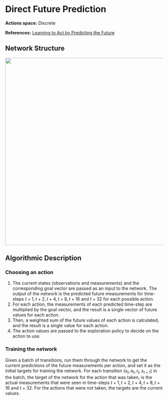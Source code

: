 # Direct Future Prediction

**Actions space:** Discrete

**References:** [Learning to Act by Predicting the Future](https://arxiv.org/abs/1611.01779)

## Network Structure

<p style="text-align: center;">

<img src="../../design_imgs/dfp.png" width=600>

</p>

## Algorithmic Description
### Choosing an action

1. The current states (observations and measurements) and the corresponding goal vector are passed as an input to the network. The output of the network is the predicted future measurements for time-steps $t+1,t+2,t+4,t+8,t+16$ and $t+32$ for each possible action. 
2. For each action, the measurements of each predicted time-step are multiplied by the goal vector, and the result is a single vector of future values for each action. 
3. Then, a weighted sum of the future values of each action is calculated, and the result is a single value for each action. 
4. The action values are passed to the exploration policy to decide on the action to use.

### Training the network

Given a batch of transitions, run them through the network to get the current predictions of the future measurements per action, and set it as the initial targets for training the network. For each transition $(s_t,a_t,r_t,s_{t+1} )$ in the batch, the target of the network for the action that was taken, is the actual measurements that were seen in time-steps $t+1,t+2,t+4,t+8,t+16$ and $t+32$. For the actions that were not taken, the targets are the current values.